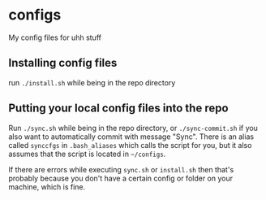 
# configs

My config files for uhh stuff

## Installing config files

run `./install.sh` while being in the repo directory

## Putting your local config files into the repo

Run `./sync.sh` while being in the repo directory, or `./sync-commit.sh` if you also want to automatically commit with message "Sync". There is an alias called `synccfgs` in `.bash_aliases` which calls the script for you, but it also assumes that the script is located in `~/configs`.

If there are errors while executing `sync.sh` or `install.sh` then that's probably because you don't have a certain config or folder on your machine, which is fine.
